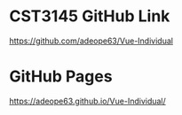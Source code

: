 # CST3145 GitHub Link
https://github.com/adeope63/Vue-Individual
# GitHub Pages
https://adeope63.github.io/Vue-Individual/